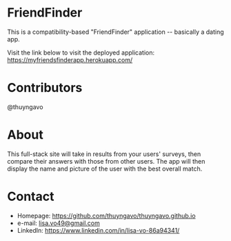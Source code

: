 # FriendFinder
This is a compatibility-based "FriendFinder" application -- basically a dating app. 

Visit the link below to visit the deployed application: 
https://myfriendsfinderapp.herokuapp.com/

# Contributors
@thuyngavo

# About
This full-stack site will take in results from your users' surveys, then compare their answers with those from other users. The app will then display the name and picture of the user with the best overall match.

# Contact
- Homepage: https://github.com/thuyngavo/thuyngavo.github.io
- e-mail: lisa.vo49@gmail.com
- LinkedIn: https://www.linkedin.com/in/lisa-vo-86a94341/
